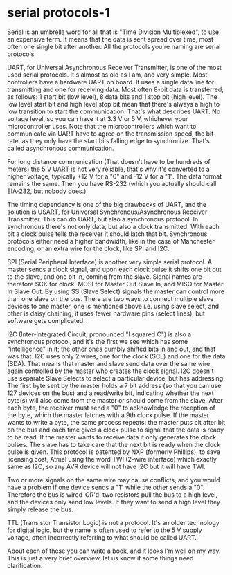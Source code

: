 # serial protocols-1

Serial is an umbrella word for all that is "Time Division Multiplexed", to use an expensive term. It means that the data is sent spread over time, most often one single bit after another. All the protocols you're naming are serial protocols.

UART, for Universal Asynchronous Receiver Transmitter, is one of the most used serial protocols. It's almost as old as I am, and very simple. Most controllers have a hardware UART on board. It uses a single data line for transmitting and one for receiving data. Most often 8-bit data is transferred, as follows: 1 start bit \(low level\), 8 data bits and 1 stop bit \(high level\). The low level start bit and high level stop bit mean that there's always a high to low transition to start the communication. That's what describes UART. No voltage level, so you can have it at 3.3 V or 5 V, whichever your microcontroller uses. Note that the microcontrollers which want to communicate via UART have to agree on the transmission speed, the bit-rate, as they only have the start bits falling edge to synchronize. That's called asynchronous communication.

For long distance communication \(That doesn't have to be hundreds of meters\) the 5 V UART is not very reliable, that's why it's converted to a higher voltage, typically +12 V for a "0" and -12 V for a "1". The data format remains the same. Then you have RS-232 \(which you actually should call EIA-232, but nobody does.\)

The timing dependency is one of the big drawbacks of UART, and the solution is USART, for Universal Synchronous/Asynchronous Receiver Transmitter. This can do UART, but also a synchronous protocol. In synchronous there's not only data, but also a clock transmitted. With each bit a clock pulse tells the receiver it should latch that bit. Synchronous protocols either need a higher bandwidth, like in the case of Manchester encoding, or an extra wire for the clock, like SPI and I2C.

SPI \(Serial Peripheral Interface\) is another very simple serial protocol. A master sends a clock signal, and upon each clock pulse it shifts one bit out to the slave, and one bit in, coming from the slave. Signal names are therefore SCK for clock, MOSI for Master Out Slave In, and MISO for Master In Slave Out. By using SS \(Slave Select\) signals the master can control more than one slave on the bus. There are two ways to connect multiple slave devices to one master, one is mentioned above i.e. using slave select, and other is daisy chaining, it uses fewer hardware pins \(select lines\), but software gets complicated.

I2C \(Inter-Integrated Circuit, pronounced "I squared C"\) is also a synchronous protocol, and it's the first we see which has some "intelligence" in it; the other ones dumbly shifted bits in and out, and that was that. I2C uses only 2 wires, one for the clock \(SCL\) and one for the data \(SDA\). That means that master and slave send data over the same wire, again controlled by the master who creates the clock signal. I2C doesn't use separate Slave Selects to select a particular device, but has addressing. The first byte sent by the master holds a 7 bit address \(so that you can use 127 devices on the bus\) and a read/write bit, indicating whether the next byte\(s\) will also come from the master or should come from the slave. After each byte, the receiver must send a "0" to acknowledge the reception of the byte, which the master latches with a 9th clock pulse. If the master wants to write a byte, the same process repeats: the master puts bit after bit on the bus and each time gives a clock pulse to signal that the data is ready to be read. If the master wants to receive data it only generates the clock pulses. The slave has to take care that the next bit is ready when the clock pulse is given. This protocol is patented by NXP \(formerly Phillips\), to save licensing cost, Atmel using the word TWI \(2-wire interface\) which exactly same as I2C, so any AVR device will not have I2C but it will have TWI.

Two or more signals on the same wire may cause conflicts, and you would have a problem if one device sends a "1" while the other sends a "0". Therefore the bus is wired-OR'd: two resistors pull the bus to a high level, and the devices only send low levels. If they want to send a high level they simply release the bus.

TTL \(Transistor Transistor Logic\) is not a protocol. It's an older technology for digital logic, but the name is often used to refer to the 5 V supply voltage, often incorrectly referring to what should be called UART.

About each of these you can write a book, and it looks I'm well on my way. This is just a very brief overview, let us know if some things need clarification.

